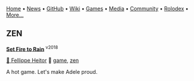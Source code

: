 [Home](https://qb64.com) • [News](news.md) • [GitHub](github.md) • [Wiki](wiki.md) • [Games](games.md) • [Media](media.md) • [Community](community.md) • [Rolodex](rolodex.md) • [More...](more.md)

## ZEN

**[Set Fire to Rain](set-fire-to-rain/index)** <sup>v2018</sup>

[🐝 Fellippe Heitor](fellippe-heitor) 🔗 [game](game), [zen](zen)

A hot game. Let's make Adele proud.
